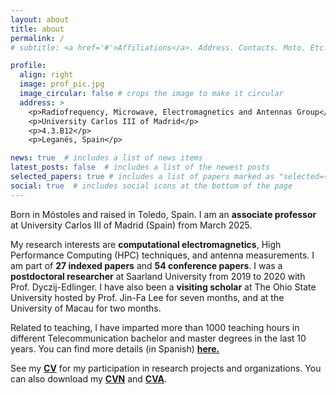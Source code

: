 ```yaml
---
layout: about
title: about
permalink: /
# subtitle: <a href='#'>Affiliations</a>. Address. Contacts. Moto. Etc.

profile:
  align: right
  image: prof_pic.jpg
  image_circular: false # crops the image to make it circular
  address: >
    <p>Radiofrequency, Microwave, Electromagnetics and Antennas Group</p>
    <p>University Carlos III of Madrid</p>
    <p>4.3.B12</p>
    <p>Leganés, Spain</p>

news: true  # includes a list of news items
latest_posts: false  # includes a list of the newest posts
selected_papers: true # includes a list of papers marked as "selected={true}"
social: true  # includes social icons at the bottom of the page
---
```


Born in Móstoles and raised in Toledo, Spain. I am an **associate professor** at
University Carlos III of Madrid (Spain) from March 2025.

My research interests are **computational electromagnetics**, High Performance
Computing (HPC) techniques, and antenna measurements. I am part of **27 indexed
papers** and **54 conference papers**. I was a **postdoctoral researcher** at
Saarland University from 2019 to 2020 with Prof. Dyczij-Edlinger. I have also
been a **visiting scholar** at The Ohio State University hosted by Prof. Jin-Fa
Lee for seven months, and at the University of Macau for two months. 

Related to teaching, I have imparted more than 1000 teaching hours in different
Telecommunication bachelor and master degrees in the last 10 years. You can find
more details (in Spanish) **[here.](https://aamorm.github.io/teaching)**

See my **[CV](https://aamorm.github.io/cv)** for my participation in research
projects and organizations. You can also download my
**[CVN](https://cvn.fecyt.es/0000-0002-6123-4324)** and
**[CVA](/assets/pdf/cva_aamor.pdf)**.

<!-- I am the current coordinator at the **[GT-Jóvenes](https://www.coit.es/grupos-de-trabajo/gt-jovenes)** at the Spanish College of Telecommunications Engineers (COIT), and I have also been appointed to the Spanish committee of **[URSI](https://ursi.es/comite-nacional/)** as the representative of young researchers in the field of radio science. I am also the representative of my university in the international working group IEEE P2816 APS/SC/CEM on computational electromagnetics.

You can download my personal CV **[here](/assets/pdf/curriculum_en.pdf)**,
my CVN **[here](https://cvn.fecyt.es/0000-0002-6123-4324)**,
and their abbreviated version **[here](/assets/pdf/cva_aamor.pdf)**. -->
